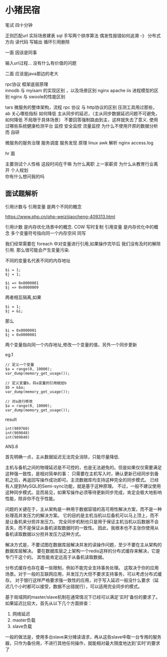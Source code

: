 # 小猪民宿

笔试 四十分钟 

正则匹配url
实际场景建表 sql
手写两个排序算法
偶发性报错如何追溯 -》 分布式方向
读代码 写输出 循环引用删除

一面 因该是同事 

输入url过程... 没有什么有价值的问题

二面  应该是java那边的老大

 
 rpc协议
 框架底层原理  
 innodb 与 myisam 的实现区别 ，以及场景区别
 nginx apache iis 进程模型的区别
 nginx 与 swoole的性能区别 

 tars 微服务的整体架构，流程 
 rpc 协议 与 http协议的区别
 压测工具用过那些，ab 关心哪些指标
 如何降低 主从同步的延迟，（主从同步数据延迟问题不可避免，如何降低 不局限于具体场景） 不要回答强制路由到主，这样就失去了意义.
 使用过哪些系统健康检测平台 监控
 安全监控 流量监控
 为什么不使用开原的数据分析 而 自研

 微服务的服务治理 服务调度 服务发现 原理
 linux awk 解析 nginx access.log  

hr 面 

 主要测试个人性格
 这段时间在干嘛
 为什么离职
 上一家薪资
 为什么从教育行业离开
 个人规划  
 你有什么想问我的吗 



## 面试题解析

引用计数与 引用变量 是两个不同的概念

https://www.php.cn/php-weizijiaocheng-409313.html

引用计数 是内存优化场景中的概念. COW 写时复制
引用变量 是内存优化中的概念      多个变量符号指向同一个内存空间 同写


我们经常需要在 foreach 中对变量进行引用,如果操作完毕后 我们没有及时的解除引用.
那么很可能会产生变量污染.

不同的变量名代表不同的内存地址

    $i = 1;
    $j = 1;
    
    $i => 0x0000001
    $j => 0x0000009

两者相互隔离,如果 

    $i = 1;
    $j = &i;

那么  

    $i = 0x0000001
    $j = 0x0000001

两个变量指向同一个内存地址,修改一个变量的值，另外一个同步更新

eg.1

    // 定义一个变量
    $a = range(0, 10000);
    var_dump(memory_get_usage());
    
    // 定义变量b，将a变量的引用赋给b
    $b = &$a;
    var_dump(memory_get_usage());
    
    // 对a进行修改
    $a = range(0, 10000);
    var_dump(memory_get_usage());

result

    int(989760)
    int(989848)
    int(989840)


ANS.6 

首先明确一点，主从数据延迟无法完全消除，只能尽量降低.

主机与备机之间的物理延迟是不可控的，也是无法避免的。但是如果仅仅需要满足这种强一致性，是相对简单的事：
只需要在主机写入时，确认更新已经同步到备机之后，再返回写操作成功即可。主流数据库均支持这种完全的同步模式。
已经有人提到MySQL的Semi-sync功能，就是基于这种原理。
不过，一般不建议使用这种同步模式。显而易见，如果写操作必须等待更新同步完成，肯定会极大地影响性能，除非你不在乎性能。


问题的关键在于，主从架构是一种用于数据容错的高可用性解决方案，而不是一种处理高并发压力的解决方案。
它的目的是主机当机以后备机可以马上顶上，而不是让备机来分担并发压力。
完全同步机制也只是用于保证主机当机以后数据不会丢失，而不是保证从备机读取数据时的一致性。
因此，我根本也不主张你使用从备机读取数据以分担并发压力这种方式。

解决方式是，不要试图在数据库层解决并发的读操作问题，至少不要在主从架构的数据库层解决。
要在数据库层之上架构一个redis这样的分布式缓存来解决，它是专门干这个的。
其性能肯定远高于从备机读取数据。

分布式缓存也存在着一些限制，例如不能完全支持事务处理。
这取决于你的应用场景。对于一般的互联网应用，并发压力大但不要求支持事务，可以考虑分布式缓存。
对于银行这样严格要求强一致性的应用，对于写入延迟一般没什么要求（延迟几个小时都可以接受，数据不出错就行），可以适用完全同步的模式。

基于局域网的master/slave机制在通常情况下已经可以满足'实时'备份的要求了。
如果延迟比较大，首先从以下几个方面排查：
 
1. 网络延迟
2. master负载
3. slave负载

一般的做法是，使用多台slave来分摊读请求，再从这些slave中取一台专用的服务器，只作为备份用，不进行其他任何操作，就能相对最大限度地达到'实时'的要求了



